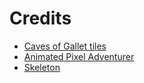 # Credits
- [Caves of Gallet tiles](https://adamatomic.itch.io/cavernas)
- [Animated Pixel Adventurer](https://rvros.itch.io/animated-pixel-hero)
- [Skeleton](https://luizmelo.itch.io/monsters-creatures-fantasy)
